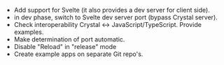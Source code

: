 - Add support for Svelte (it also provides a dev server for client side).
- in dev phase, switch to Svelte dev server port (bypass Crystal server).
- Check interoperability Crystal <-> JavaScript/TypeScript. Provide examples.
- Make determination of port automatic.
- Disable "Reload" in "release" mode
- Create example apps on separate Git repo's.